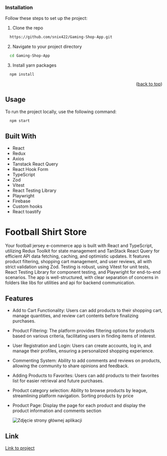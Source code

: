 ### Installation

Follow these steps to set up the project:

1. Clone the repo
```sh
  https://github.com/snix422/Gaming-Shop-App.git
```
2. Navigate to your project directory
```sh
  cd Gaming-Shop-App
```

3. Install yarn packages
```sh
  npm install
```

<p align="right">(<a href="#readme-top">back to top</a>)</p>

<a name="usage"></a>
## Usage

To run the project locally, use the following command:

```sh
  npm start
```

## Built With
- React
- Redux
- Axios
- Tanstack React Query
- React Hook Form
- TypeScript
- Zod
- Vitest
- React Testing Library
- Playwright
- Firebase
- Custom hooks
- React toastify


# Football Shirt Store

Your football jersey e-commerce app is built with React and TypeScript, utilizing Redux Toolkit for state management and TanStack React Query for efficient API data fetching, caching, and optimistic updates.
It features product filtering, shopping cart management, and user reviews, all with strict validation using Zod. Testing is robust, using Vitest for unit tests, React Testing Library for component testing, and Playwright for end-to-end scenarios. 
The app is well-structured, with clear separation of concerns in folders like libs for utilities and api for backend communication.


## Features

- Add to Cart Functionality: Users can add products to their shopping cart, manage quantities, and review cart contents before finalizing purchases.

- Product Filtering: The platform provides filtering options for products based on various criteria, facilitating users in finding items of interest.

- User Registration and Login: Users can create accounts, log in, and manage their profiles, ensuring a personalized shopping experience.

- Commenting System: Ability to add comments and reviews on products, allowing the community to share opinions and feedback.

- Adding Products to Favorites: Users can add products to their favorites list for easier retrieval and future purchases.

- Product category selection: Ability to browse products by league, streamlining platform navigation. Sorting products by price
  
- Product Page: Display the page for each product and display the product information and comments section

  ![Zdjęcie strony głównej aplikacji](./Shop-Portfolio/Home01.png)


## Link 

   [Link to project](https://tourmaline-nougat-fb3109.netlify.app/)
